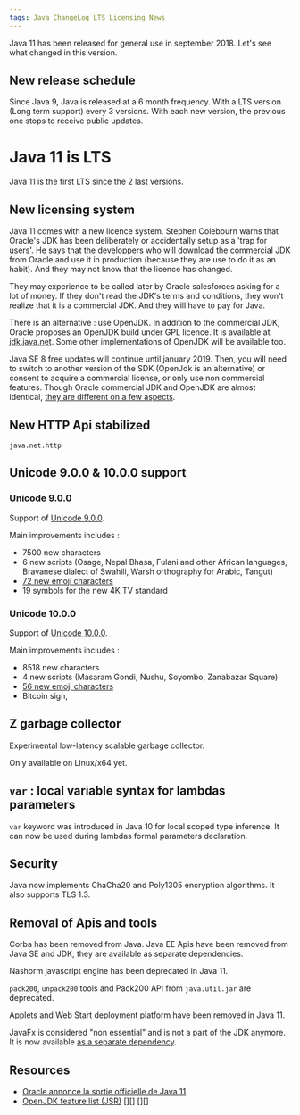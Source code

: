 ```yaml
---
tags: Java ChangeLog LTS Licensing News
---
```


Java 11 has been released for general use in september 2018. Let's see what changed in this version.

## New release schedule

Since Java 9, Java is released at a 6 month frequency. With a LTS version 
(Long term support) every 3 versions. With each new version, the previous one stops 
to receive public updates.

# Java 11 is LTS

Java 11 is the first LTS since the 2 last versions.

## New licensing system

Java 11 comes with a new licence system. Stephen Colebourn warns that Oracle's JDK has been 
deliberately or accidentally setup as a 'trap for users'. He says that the developpers who will
download the commercial JDK from Oracle and use it in production (because they are use to do it as an habit). And they may not know that the licence has changed. 

They may experience to be called later by Oracle salesforces asking for a lot of money. If they
don't read the JDK's terms and conditions, they won't realize that it is a commercial JDK.
And they will have to pay for Java.

There is an alternative : use OpenJDK. In addition to the commercial JDK, Oracle proposes an
OpenJDK build under GPL licence. It is available at [jdk.java.net](https://jdk.java.net/).
Some other implementations of OpenJDK will be available too.

Java SE 8 free updates will continue until january 2019. Then, you will need to switch to another
version of the SDK (OpenJdk is an alternative) or consent to acquire a commercial license, or
only use non commercial features. Though Oracle commercial JDK and OpenJDK are almost identical,
[they are different on a few aspects](https://blogs.oracle.com/java-platform-group/oracle-jdk-releases-for-java-11-and-later).

## New HTTP Api stabilized

`java.net.http`

## Unicode 9.0.0 & 10.0.0 support

### Unicode 9.0.0
Support of [Unicode 9.0.0](https://unicode.org/versions/Unicode9.0.0/).

Main improvements includes : 
* 7500 new characters
* 6 new scripts (Osage, Nepal Bhasa, Fulani and other African languages, Bravanese dialect of Swahili, Warsh orthography for Arabic, Tangut)
* [72 new emoji characters](http://www.unicode.org/emoji/charts/emoji-versions.html#2016)
* 19 symbols for the new 4K TV standard

### Unicode 10.0.0
Support of [Unicode 10.0.0](https://unicode.org/versions/Unicode10.0.0).

Main improvements includes :
* 8518 new characters
* 4 new scripts (Masaram Gondi, Nushu, Soyombo, Zanabazar Square)
* [56 new emoji characters](http://www.unicode.org/emoji/charts/emoji-versions.html#2017)
* Bitcoin sign, 

## Z garbage collector

Experimental low-latency scalable garbage collector.

Only available on Linux/x64 yet.

## `var` : local variable syntax for lambdas parameters

`var` keyword was introduced in Java 10 for local scoped type inference. 
It can now be used during lambdas formal parameters declaration.

## Security

Java now implements ChaCha20 and Poly1305 encryption algorithms. It also supports TLS 1.3.

## Removal of Apis and tools

Corba has been removed from Java. Java EE Apis have been removed from Java SE and JDK, 
they are available as separate dependencies.

Nashorm javascript engine has been deprecated in Java 11.

`pack200`, `unpack200` tools and Pack200 API from `java.util.jar` are deprecated.

Applets and Web Start deployment platform have been removed in Java 11.

JavaFx is considered "non essential" and is not a part of the JDK anymore. It is now available 
[as a separate dependency](https://openjfx.io/).

## Resources

* [Oracle annonce la sortie officielle de Java 11](https://www.developpez.com/actu/226307/Oracle-annonce-la-sortie-officielle-de-Java-11-tour-d-horizon-des-principales-nouveautes-de-cette-version-LTS/)
* [OpenJDK feature list (JSR)](https://openjdk.java.net/projects/jdk/11/)
[][]
[][]
